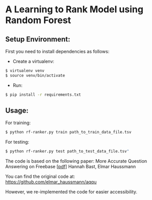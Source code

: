 # A Learning to Rank Model using Random Forest


## Setup Environment:
First you need to install dependencies as follows:
- Create a virtualenv:
```sh
$ virtualenv venv
$ source venv/bin/activate
```
- Run:
```sh
$ pip install -r requirements.txt
```
## Usage:
For training:
```sh
$ python rf-ranker.py train path_to_train_data_file.tsv
```
For testing:
```sh
$ python rf-ranker.py test path_to_test_data_file.tsv"
```

The code is based on the following paper:
More Accurate Question Answering on Freebase [[pdf]](http://ad-publications.informatik.uni-freiburg.de/CIKM_freebase_qa_BH_2015.pdf)
Hannah Bast, Elmar Haussmann

You can find the original code at:
https://github.com/elmar_haussmann/aqqu

However, we re-implemented the code for easier accessibility.
